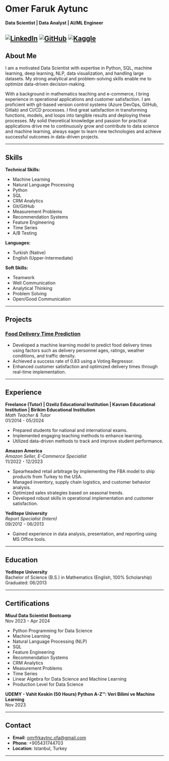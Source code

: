 # Omer Faruk Aytunc

**Data Scientist | Data Analyst | AI/ML Engineer**

[![LinkedIn](https://img.shields.io/badge/LinkedIn-omerfarukaytunc-blue)](https://linkedin.com/in/omerfarukaytunc)
[![GitHub](https://img.shields.io/badge/GitHub-omrfrkaytnc-green)](https://github.com/omrfrkaytnc)
[![Kaggle](https://img.shields.io/badge/Kaggle-omerfarukaytunc-blue)](https://kaggle.com/omerfarukaytunc)
---

## About Me

I am a motivated Data Scientist with expertise in Python, SQL, machine learning, deep learning, NLP, data visualization, and handling large datasets. My strong analytical and problem-solving skills enable me to optimize data-driven decision-making. 

With a background in mathematics teaching and e-commerce, I bring experience in operational applications and customer satisfaction. I am proficient with git-based version control systems (Azure DevOps, GitHub, Gitlab) and CI/CD processes. I find great satisfaction in transforming functions, models, and loops into tangible results and deploying these processes. My solid theoretical knowledge and passion for practical applications drive me to continuously grow and contribute to data science and machine learning, always eager to learn new technologies and achieve successful outcomes in data-driven projects.

---

## Skills

**Technical Skills:**
- Machine Learning
- Natural Language Processing
- Python
- SQL
- CRM Analytics
- Git/GitHub
- Measurement Problems
- Recommendation Systems
- Feature Engineering
- Time Series
- A/B Testing

**Languages:**
- Turkish (Native)
- English (Upper-Intermediate)

**Soft Skills:**
- Teamwork
- Well Communication
- Analytical Thinking
- Problem Solving
- Open/Good Communication

---

## Projects

### [Food Delivery Time Prediction](https://github.com/omrfrkaytnc/Food_Delivery_Time_Prediction)
- Developed a machine learning model to predict food delivery times using factors such as delivery personnel ages, ratings, weather conditions, and traffic density.
- Achieved a success rate of 0.83 using a Voting Regressor.
- Enhanced customer satisfaction and optimized delivery times through real-time implementation.

---

## Experience

**Freelance (Tutor) | Ozeliz Educational Institution | Kavram Educational Institution | Birikim Educational Institution**  
*Math Teacher & Tutor*  
01/2014 - 05/2024  
- Prepared students for national and international exams.
- Implemented engaging teaching methods to enhance learning.
- Utilized data-driven methods to track and improve student performance.

**Amazon America**  
*Amazon Seller, E-Commerce Specialist*  
11/2022 - 12/2023  
- Spearheaded retail arbitrage by implementing the FBA model to ship products from Turkey to the USA.
- Managed inventory, supply chain logistics, and customer behavior analysis.
- Optimized sales strategies based on seasonal trends.
- Developed robust skills in operational implementation and customer satisfaction.

**Yeditepe University**  
*Report Specialist (Intern)*  
09/2012 - 06/2013  
- Gained experience in data analysis, presentation, and reporting using MS Office tools.

---

## Education

**Yeditepe University**  
Bachelor of Science (B.S.) in Mathematics (English, 100% Scholarship)  
Graduated: 06/2013

---

## Certifications

**Miuul Data Scientist Bootcamp**  
Nov 2023 – Apr 2024  
- Python Programming for Data Science
- Machine Learning
- Natural Language Processing (NLP)
- SQL
- Feature Engineering
- Recommendation Systems
- CRM Analytics
- Measurement Problems
- Time Series
- Linear Algebra for Data Science and Machine Learning
- Production Level for Data Science

**UDEMY - Vahit Keskin (50 Hours) Python A-Z™: Veri Bilimi ve Machine Learning**  
Nov 2023

---

## Contact

- **Email**: [omrfrkaytnc.ofa@gmail.com](mailto:omrfrkaytnc.ofa@gmail.com)
- **Phone**: +905431744703
- **Location**: Istanbul, Turkey

---



